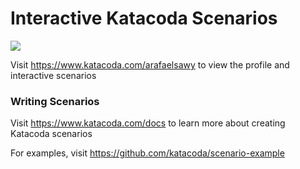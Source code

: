 # Interactive Katacoda Scenarios

[![](http://shields.katacoda.com/katacoda/arafaelsawy/count.svg)](https://www.katacoda.com/arafaelsawy "Get your profile on Katacoda.com")

Visit https://www.katacoda.com/arafaelsawy to view the profile and interactive scenarios

### Writing Scenarios
Visit https://www.katacoda.com/docs to learn more about creating Katacoda scenarios

For examples, visit https://github.com/katacoda/scenario-example
